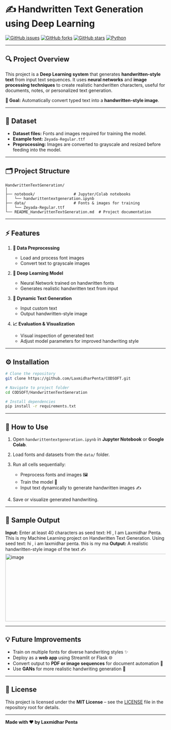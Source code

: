 # ✍️ Handwritten Text Generation using Deep Learning

[![GitHub issues](https://img.shields.io/github/issues/LaxmidharPenta/CODSOFT)](https://github.com/LaxmidharPenta/CODSOFT/issues)
[![GitHub forks](https://img.shields.io/github/forks/LaxmidharPenta/CODSOFT)](https://github.com/LaxmidharPenta/CODSOFT/network)
[![GitHub stars](https://img.shields.io/github/stars/LaxmidharPenta/CODSOFT)](https://github.com/LaxmidharPenta/CODSOFT/stargazers)
[![Python](https://img.shields.io/badge/Python-3.12-blue.svg)](https://www.python.org/)

---

## 🔍 Project Overview

This project is a **Deep Learning system** that generates **handwritten-style text** from input text sequences.
It uses **neural networks** and **image processing techniques** to create realistic handwritten characters, useful for documents, notes, or personalized text generation.

**🎯 Goal:** Automatically convert typed text into a **handwritten-style image**.

---

## 📂 Dataset

* **Dataset files:** Fonts and images required for training the model.
* **Example font:** `Zeyada-Regular.ttf`
* **Preprocessing:** Images are converted to grayscale and resized before feeding into the model.

---

## 🗂️ Project Structure

```
HandwrittenTextGeneration/
│
├── notebook/                 # Jupyter/Colab notebooks
│   └── handwrittentextgeneration.ipynb
├── data/                     # Fonts & images for training
│   └── Zeyada-Regular.ttf
└── README_HandwrittenTextGeneration.md  # Project documentation
```

---

## ⚡ Features

1. **🧹 Data Preprocessing**

   * Load and process font images
   * Convert text to grayscale images

2. **🤖 Deep Learning Model**

   * Neural Network trained on handwritten fonts
   * Generates realistic handwritten text from input

3. **💬 Dynamic Text Generation**

   * Input custom text
   * Output handwritten-style image

4. **📈 Evaluation & Visualization**

   * Visual inspection of generated text
   * Adjust model parameters for improved handwriting style

---

## ⚙️ Installation

```bash
# Clone the repository
git clone https://github.com/LaxmidharPenta/CODSOFT.git

# Navigate to project folder
cd CODSOFT/HandwrittenTextGeneration

# Install dependencies
pip install -r requirements.txt
```

---

## 🚀 How to Use

1. Open `handwrittentextgeneration.ipynb` in **Jupyter Notebook** or **Google Colab**.
2. Load fonts and datasets from the `data/` folder.
3. Run all cells sequentially:

   * Preprocess fonts and images 🖼️
   * Train the model 🤖
   * Input text dynamically to generate handwritten images ✍️
4. Save or visualize generated handwriting.

---

## 🔮 Sample Output

**Input:** 
Enter at least 40 characters as seed text:
HI , I am Laxmidhar Penta. This is my Machine Learning project on Handwritten Text Generation.
Using seed text:
 hi , i am laxmidhar penta. this is my ma
**Output:** A realistic handwritten-style image of the text ✍️
<img width="800" height="212" alt="image" src="https://github.com/user-attachments/assets/17613f1c-2441-457d-808e-319617d46177" />


---

## 💡 Future Improvements

* Train on multiple fonts for diverse handwriting styles ✨
* Deploy as a **web app** using Streamlit or Flask 🌐
* Convert output to **PDF or image sequences** for document automation 📄
* Use **GANs** for more realistic handwriting generation 🧠

---

## 📝 License

This project is licensed under the **MIT License** – see the [LICENSE](../LICENSE) file in the repository root for details.


---

**Made with ❤️ by Laxmidhar Penta**
